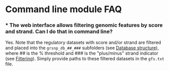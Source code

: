 

Command line module FAQ
========================================================

### * The web interface allows filtering genomic features by score and strand. Can I do that in command line?

Yes. Note that the regulatory datasets with score and/or strand are filtered and placed into the `grsnp_db_##_###` subfolders (see [Database structure](../dbcreator/dbcreatorStructure.md)), where *##* is the % threshold and *###* is the "plus/minus" strand indicator (see [Filtering](../dbcreator/dbcreatorFiltering.md)). Simply provide paths to these filtered datasets in the `gfs.txt` file.
